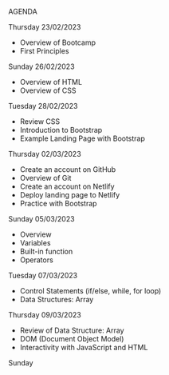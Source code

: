 AGENDA

Thursday 23/02/2023
- Overview of Bootcamp
- First Principles

Sunday 26/02/2023
- Overview of HTML
- Overview of CSS

Tuesday 28/02/2023
- Review CSS
- Introduction to Bootstrap
- Example Landing Page with Bootstrap

Thursday 02/03/2023
- Create an account on GitHub
- Overview of Git
- Create an account on Netlify
- Deploy landing page to Netlify
- Practice with Bootstrap


Sunday 05/03/2023
- Overview
- Variables
- Built-in function
- Operators


Tuesday 07/03/2023
- Control Statements (if/else, while, for loop)
- Data Structures: Array


Thursday 09/03/2023
- Review of Data Structure: Array
- DOM (Document Object Model)
- Interactivity with JavaScript and HTML


Sunday